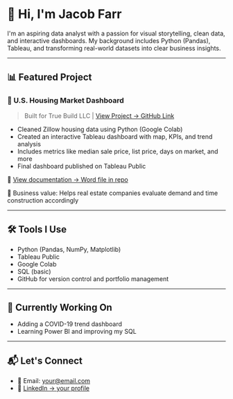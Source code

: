 # 👋 Hi, I'm Jacob Farr

I'm an aspiring data analyst with a passion for visual storytelling, clean data, and interactive dashboards. My background includes Python (Pandas), Tableau, and transforming real-world datasets into clear business insights.

---

## 📊 Featured Project

### 🏡 U.S. Housing Market Dashboard  
> Built for True Build LLC | [View Project → GitHub Link](https://github.com/YOURUSERNAME/housing-market-dashboard)

- Cleaned Zillow housing data using Python (Google Colab)
- Created an interactive Tableau dashboard with map, KPIs, and trend analysis
- Includes metrics like median sale price, list price, days on market, and more
- Final dashboard published on Tableau Public

📄 [View documentation → Word file in repo](https://github.com/YOURUSERNAME/housing-market-dashboard/blob/main/Housing_Dashboard_Documentation.docx)

🧠 Business value: Helps real estate companies evaluate demand and time construction accordingly

---

## 🛠 Tools I Use

- Python (Pandas, NumPy, Matplotlib)
- Tableau Public
- Google Colab
- SQL (basic)
- GitHub for version control and portfolio management

---

## 🌱 Currently Working On

- Adding a COVID-19 trend dashboard
- Learning Power BI and improving my SQL

---

## 📬 Let's Connect

- 📧 Email: your@email.com
- 🔗 [LinkedIn → your profile](https://linkedin.com/in/yourname)

